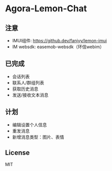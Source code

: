 # Agora-Lemon-Chat

## 注意
- IMUI组件: https://github.dev/fanjyy/lemon-imui
- IM websdk: easemob-websdk（环信webim） 
## 已完成
* 会话列表
* 联系人/群组列表
* 获取历史消息
* 发送/接收文本消息
## 计划
* 编辑设置个人信息
* 重发消息
* 新增消息类型：图片、表情
## License

MIT
